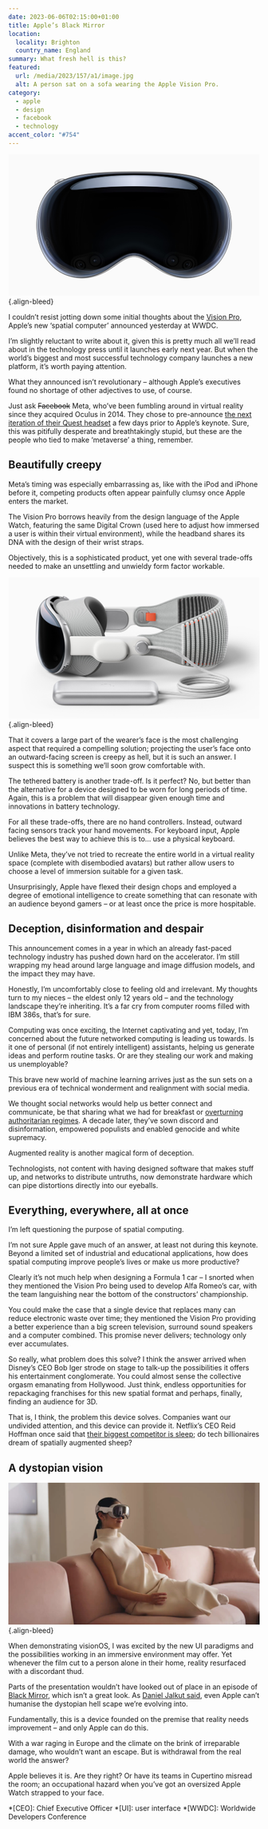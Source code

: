 ```yaml
---
date: 2023-06-06T02:15:00+01:00
title: Apple’s Black Mirror
location:
  locality: Brighton
  country_name: England
summary: What fresh hell is this?
featured:
  url: /media/2023/157/a1/image.jpg
  alt: A person sat on a sofa wearing the Apple Vision Pro.
category:
  - apple
  - design
  - facebook
  - technology
accent_color: "#754"
---
```


![Front view of the Apple Vision Pro.](/media/2023/157/a1/vision_pro.jpg)
{.align-bleed}

I couldn’t resist jotting down some initial thoughts about the [Vision Pro][1], Apple’s new ‘spatial computer’ announced yesterday at WWDC.

I’m slightly reluctant to write about it, given this is pretty much all we’ll read about in the technology press until it launches early next year. But when the world’s biggest and most successful technology company launches a new platform, it’s worth paying attention.

What they announced isn’t revolutionary – although Apple’s executives found no shortage of other adjectives to use, of course.

Just ask ~~Facebook~~ Meta, who’ve been fumbling around in virtual reality since they acquired Oculus in 2014. They chose to pre-announce [the next iteration of their Quest headset][2] a few days prior to Apple’s keynote. Sure, this was pitifully desperate and breathtakingly stupid, but these are the people who tied to make ‘metaverse’ a thing, remember.

## Beautifully creepy

Meta’s timing was especially embarrassing as, like with the iPod and iPhone before it, competing products often appear painfully clumsy once Apple enters the market.

The Vision Pro borrows heavily from the design language of the Apple Watch, featuring the same Digital Crown (used here to adjust how immersed a user is within their virtual environment), while the headband shares its DNA with the design of their wrist straps.

Objectively, this is a sophisticated product, yet one with several trade-offs needed to make an unsettling and unwieldy form factor workable.

![Side view of the Apple Vision Pro and battery.](/media/2023/157/a1/vision_pro_with_battery.jpg "The Apple Vision Pro with its tethered battery. Photograph: Apple.")
{.align-bleed}

That it covers a large part of the wearer’s face is the most challenging aspect that required a compelling solution; projecting the user’s face onto an outward-facing screen is creepy as hell, but it is such an answer. I suspect this is something we’ll soon grow comfortable with.

The tethered battery is another trade-off. Is it perfect? No, but better than the alternative for a device designed to be worn for long periods of time. Again, this is a problem that will disappear given enough time and innovations in battery technology.

For all these trade-offs, there are no hand controllers. Instead, outward facing sensors track your hand movements. For keyboard input, Apple believes the best way to achieve this is to… use a physical keyboard.

Unlike Meta, they’ve not tried to recreate the entire world in a virtual reality space (complete with disembodied avatars) but rather allow users to choose a level of immersion suitable for a given task.

Unsurprisingly, Apple have flexed their design chops and employed a degree of emotional intelligence to create something that can resonate with an audience beyond gamers – or at least once the price is more hospitable.

## Deception, disinformation and despair

This announcement comes in a year in which an already fast-paced technology industry has pushed down hard on the accelerator. I’m still wrapping my head around large language and image diffusion models, and the impact they may have.

Honestly, I’m uncomfortably close to feeling old and irrelevant. My thoughts turn to my nieces – the eldest only 12 years old – and the technology landscape they’re inheriting. It’s a far cry from computer rooms filled with IBM 386s, that’s for sure.

Computing was once exciting, the Internet captivating and yet, today, I’m concerned about the future networked computing is leading us towards. Is it one of personal (if not entirely intelligent) assistants, helping us generate ideas and perform routine tasks. Or are they stealing our work and making us unemployable?

This brave new world of machine learning arrives just as the sun sets on a previous era of technical wonderment and realignment with social media.

We thought social networks would help us better connect and communicate, be that sharing what we had for breakfast or [overturning authoritarian regimes][3]. A decade later, they’ve sown discord and disinformation, empowered populists and enabled genocide and white supremacy.

Augmented reality is another magical form of deception.

Technologists, not content with having designed software that makes stuff up, and networks to distribute untruths, now demonstrate hardware which can pipe distortions directly into our eyeballs.

## Everything, everywhere, all at once

I’m left questioning the purpose of spatial computing.

I’m not sure Apple gave much of an answer, at least not during this keynote. Beyond a limited set of industrial and educational applications, how does spatial computing improve people’s lives or make us more productive?

Clearly it’s not much help when designing a Formula 1 car – I snorted when they mentioned the Vision Pro being used to develop Alfa Romeo’s car, with the team languishing near the bottom of the constructors’ championship.

You could make the case that a single device that replaces many can reduce electronic waste over time; they mentioned the Vision Pro providing a better experience than a big screen television, surround sound speakers and a computer combined. This promise never delivers; technology only ever accumulates.

So really, what problem does this solve? I think the answer arrived when Disney’s CEO Bob Iger strode on stage to talk-up the possibilities it offers his entertainment conglomerate. You could almost sense the collective orgasm emanating from Hollywood. Just think, endless opportunities for repackaging franchises for this new spatial format and perhaps, finally, finding an audience for 3D.

That is, I think, the problem this device solves. Companies want our undivided attention, and this device can provide it. Netflix’s CEO Reid Hoffman once said that [their biggest competitor is sleep][4]; do tech billionaires dream of spatially augmented sheep?

## A dystopian vision

![A person sat on a sofa wearing the Apple Vision Pro.](/media/2023/157/a1/image.jpg "Photograph: Apple.")
{.align-bleed}

When demonstrating visionOS, I was excited by the new UI paradigms and the possibilities working in an immersive environment may offer. Yet whenever the film cut to a person alone in their home, reality resurfaced with a discordant thud.

Parts of the presentation wouldn’t have looked out of place in an episode of [Black Mirror][5], which isn’t a great look. As [Daniel Jalkut said][6], even Apple can’t humanise the dystopian hell scape we’re evolving into.

Fundamentally, this is a device founded on the premise that reality needs improvement – and only Apple can do this.

With a war raging in Europe and the climate on the brink of irreparable damage, who wouldn’t want an escape. But is withdrawal from the real world the answer?

Apple believes it is. Are they right? Or have its teams in Cupertino misread the room; an occupational hazard when you’ve got an oversized Apple Watch strapped to your face.

[1]: https://www.apple.com/apple-vision-pro/
[2]: https://www.theverge.com/2023/6/1/23744576/meta-quest-3-vr-headset-price-details
[3]: https://en.wikipedia.org/wiki/Social_media_and_the_Arab_Spring
[4]: https://www.pcmag.com/news/netflix-our-biggest-competitor-is-sleep
[5]: https://en.wikipedia.org/wiki/Black_Mirror
[6]: https://danielpunkass.micro.blog/2023/06/05/even-apple-cant.html

*[CEO]: Chief Executive Officer
*[UI]: user interface
*[WWDC]: Worldwide Developers Conference
